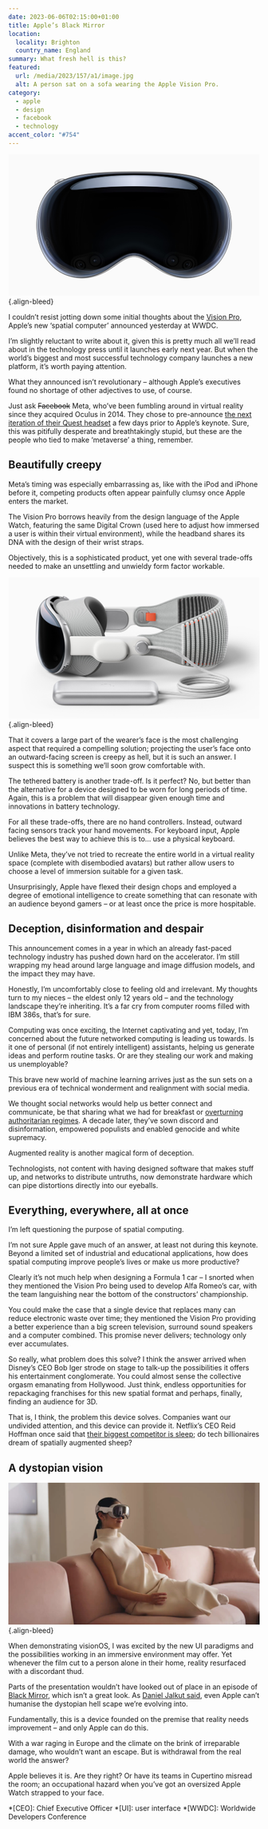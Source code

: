 ```yaml
---
date: 2023-06-06T02:15:00+01:00
title: Apple’s Black Mirror
location:
  locality: Brighton
  country_name: England
summary: What fresh hell is this?
featured:
  url: /media/2023/157/a1/image.jpg
  alt: A person sat on a sofa wearing the Apple Vision Pro.
category:
  - apple
  - design
  - facebook
  - technology
accent_color: "#754"
---
```


![Front view of the Apple Vision Pro.](/media/2023/157/a1/vision_pro.jpg)
{.align-bleed}

I couldn’t resist jotting down some initial thoughts about the [Vision Pro][1], Apple’s new ‘spatial computer’ announced yesterday at WWDC.

I’m slightly reluctant to write about it, given this is pretty much all we’ll read about in the technology press until it launches early next year. But when the world’s biggest and most successful technology company launches a new platform, it’s worth paying attention.

What they announced isn’t revolutionary – although Apple’s executives found no shortage of other adjectives to use, of course.

Just ask ~~Facebook~~ Meta, who’ve been fumbling around in virtual reality since they acquired Oculus in 2014. They chose to pre-announce [the next iteration of their Quest headset][2] a few days prior to Apple’s keynote. Sure, this was pitifully desperate and breathtakingly stupid, but these are the people who tied to make ‘metaverse’ a thing, remember.

## Beautifully creepy

Meta’s timing was especially embarrassing as, like with the iPod and iPhone before it, competing products often appear painfully clumsy once Apple enters the market.

The Vision Pro borrows heavily from the design language of the Apple Watch, featuring the same Digital Crown (used here to adjust how immersed a user is within their virtual environment), while the headband shares its DNA with the design of their wrist straps.

Objectively, this is a sophisticated product, yet one with several trade-offs needed to make an unsettling and unwieldy form factor workable.

![Side view of the Apple Vision Pro and battery.](/media/2023/157/a1/vision_pro_with_battery.jpg "The Apple Vision Pro with its tethered battery. Photograph: Apple.")
{.align-bleed}

That it covers a large part of the wearer’s face is the most challenging aspect that required a compelling solution; projecting the user’s face onto an outward-facing screen is creepy as hell, but it is such an answer. I suspect this is something we’ll soon grow comfortable with.

The tethered battery is another trade-off. Is it perfect? No, but better than the alternative for a device designed to be worn for long periods of time. Again, this is a problem that will disappear given enough time and innovations in battery technology.

For all these trade-offs, there are no hand controllers. Instead, outward facing sensors track your hand movements. For keyboard input, Apple believes the best way to achieve this is to… use a physical keyboard.

Unlike Meta, they’ve not tried to recreate the entire world in a virtual reality space (complete with disembodied avatars) but rather allow users to choose a level of immersion suitable for a given task.

Unsurprisingly, Apple have flexed their design chops and employed a degree of emotional intelligence to create something that can resonate with an audience beyond gamers – or at least once the price is more hospitable.

## Deception, disinformation and despair

This announcement comes in a year in which an already fast-paced technology industry has pushed down hard on the accelerator. I’m still wrapping my head around large language and image diffusion models, and the impact they may have.

Honestly, I’m uncomfortably close to feeling old and irrelevant. My thoughts turn to my nieces – the eldest only 12 years old – and the technology landscape they’re inheriting. It’s a far cry from computer rooms filled with IBM 386s, that’s for sure.

Computing was once exciting, the Internet captivating and yet, today, I’m concerned about the future networked computing is leading us towards. Is it one of personal (if not entirely intelligent) assistants, helping us generate ideas and perform routine tasks. Or are they stealing our work and making us unemployable?

This brave new world of machine learning arrives just as the sun sets on a previous era of technical wonderment and realignment with social media.

We thought social networks would help us better connect and communicate, be that sharing what we had for breakfast or [overturning authoritarian regimes][3]. A decade later, they’ve sown discord and disinformation, empowered populists and enabled genocide and white supremacy.

Augmented reality is another magical form of deception.

Technologists, not content with having designed software that makes stuff up, and networks to distribute untruths, now demonstrate hardware which can pipe distortions directly into our eyeballs.

## Everything, everywhere, all at once

I’m left questioning the purpose of spatial computing.

I’m not sure Apple gave much of an answer, at least not during this keynote. Beyond a limited set of industrial and educational applications, how does spatial computing improve people’s lives or make us more productive?

Clearly it’s not much help when designing a Formula 1 car – I snorted when they mentioned the Vision Pro being used to develop Alfa Romeo’s car, with the team languishing near the bottom of the constructors’ championship.

You could make the case that a single device that replaces many can reduce electronic waste over time; they mentioned the Vision Pro providing a better experience than a big screen television, surround sound speakers and a computer combined. This promise never delivers; technology only ever accumulates.

So really, what problem does this solve? I think the answer arrived when Disney’s CEO Bob Iger strode on stage to talk-up the possibilities it offers his entertainment conglomerate. You could almost sense the collective orgasm emanating from Hollywood. Just think, endless opportunities for repackaging franchises for this new spatial format and perhaps, finally, finding an audience for 3D.

That is, I think, the problem this device solves. Companies want our undivided attention, and this device can provide it. Netflix’s CEO Reid Hoffman once said that [their biggest competitor is sleep][4]; do tech billionaires dream of spatially augmented sheep?

## A dystopian vision

![A person sat on a sofa wearing the Apple Vision Pro.](/media/2023/157/a1/image.jpg "Photograph: Apple.")
{.align-bleed}

When demonstrating visionOS, I was excited by the new UI paradigms and the possibilities working in an immersive environment may offer. Yet whenever the film cut to a person alone in their home, reality resurfaced with a discordant thud.

Parts of the presentation wouldn’t have looked out of place in an episode of [Black Mirror][5], which isn’t a great look. As [Daniel Jalkut said][6], even Apple can’t humanise the dystopian hell scape we’re evolving into.

Fundamentally, this is a device founded on the premise that reality needs improvement – and only Apple can do this.

With a war raging in Europe and the climate on the brink of irreparable damage, who wouldn’t want an escape. But is withdrawal from the real world the answer?

Apple believes it is. Are they right? Or have its teams in Cupertino misread the room; an occupational hazard when you’ve got an oversized Apple Watch strapped to your face.

[1]: https://www.apple.com/apple-vision-pro/
[2]: https://www.theverge.com/2023/6/1/23744576/meta-quest-3-vr-headset-price-details
[3]: https://en.wikipedia.org/wiki/Social_media_and_the_Arab_Spring
[4]: https://www.pcmag.com/news/netflix-our-biggest-competitor-is-sleep
[5]: https://en.wikipedia.org/wiki/Black_Mirror
[6]: https://danielpunkass.micro.blog/2023/06/05/even-apple-cant.html

*[CEO]: Chief Executive Officer
*[UI]: user interface
*[WWDC]: Worldwide Developers Conference
